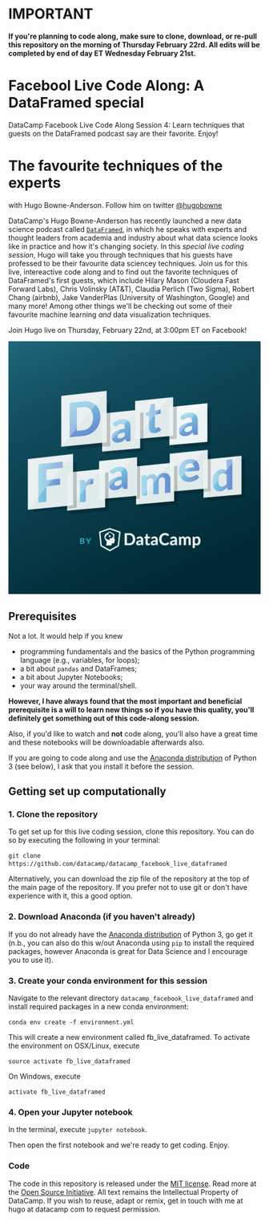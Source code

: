 # IMPORTANT

**If you're planning to code along, make sure to clone, download, or re-pull this repository on the morning of Thursday February 22rd. All edits will be completed by end of day ET Wednesday February 21st.**


# Facebool Live Code Along: A DataFramed special
DataCamp Facebook Live Code Along Session 4: Learn techniques that guests on the DataFramed podcast say are their favorite. Enjoy!


# The favourite techniques of the experts

with Hugo Bowne-Anderson. Follow him on twitter [@hugobowne](https://twitter.com/hugobowne)

DataCamp's Hugo Bowne-Anderson has recently launched a new data science podcast called [`DataFramed`](https://www.datacamp.com/community/podcast), in which he speaks with experts and thought leaders from academia and industry about what data science looks like in practice and how it's changing society. In this _special live coding session_, Hugo will take you through techniques that his guests have professed to be their favourite data sciencey techniques. Join us for this live, intereactive code along and to find out the favorite techniques of DataFramed's first guests, which include Hilary Mason (Cloudera Fast Forward Labs), Chris Volinsky (AT&T), Claudia Perlich (Two Sigma), Robert Chang (airbnb), Jake VanderPlas (University of Washington, Google) and many more! Among other things we'll be checking out some of their favourite machine learning _and_ data visualization techniques.

Join Hugo live on Thursday, February 22nd, at 3:00pm ET on Facebook!

<p align="center">
<img src="img/DataFramed 1400x1400.png" width="600">
</p>


## Prerequisites

Not a lot. It would help if you knew

* programming fundamentals and the basics of the Python programming language (e.g., variables, for loops);
* a bit about `pandas` and DataFrames;
* a bit about Jupyter Notebooks;
* your way around the terminal/shell.


**However, I have always found that the most important and beneficial prerequisite is a will to learn new things so if you have this quality, you'll definitely get something out of this code-along session.**

Also, if you'd like to watch and **not** code along, you'll also have a great time and these notebooks will be downloadable afterwards also.

If you are going to code along and use the [Anaconda distribution](https://www.anaconda.com/download/) of Python 3 (see below), I ask that you install it before the session.

## Getting set up computationally

### 1. Clone the repository

To get set up for this live coding session, clone this repository. You can do so by executing the following in your terminal:

```
git clone https://github.com/datacamp/datacamp_facebook_live_dataframed
```

Alternatively, you can download the zip file of the repository at the top of the main page of the repository. If you prefer not to use git or don't have experience with it, this a good option.

### 2. Download Anaconda (if you haven't already)

If you do not already have the [Anaconda distribution](https://www.anaconda.com/download/) of Python 3, go get it (n.b., you can also do this w/out Anaconda using `pip` to install the required packages, however Anaconda is great for Data Science and I encourage you to use it).

### 3. Create your conda environment for this session

Navigate to the relevant directory `datacamp_facebook_live_dataframed` and install required packages in a new conda environment:

```
conda env create -f environment.yml
```

This will create a new environment called fb_live_dataframed. To activate the environment on OSX/Linux, execute

```
source activate fb_live_dataframed
```
On Windows, execute

```
activate fb_live_dataframed
```


### 4. Open your Jupyter notebook

In the terminal, execute `jupyter notebook`.

Then open the first notebook and we're ready to get coding. Enjoy.


### Code
The code in this repository is released under the [MIT license](LICENSE). Read more at the [Open Source Initiative](https://opensource.org/licenses/MIT). All text remains the Intellectual Property of DataCamp. If you wish to reuse, adapt or remix, get in touch with me at hugo at datacamp com to request permission.
